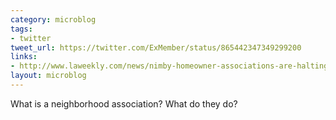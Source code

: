 ```yaml
---
category: microblog
tags:
- twitter
tweet_url: https://twitter.com/ExMember/status/865442347349299200
links:
- http://www.laweekly.com/news/nimby-homeowner-associations-are-halting-development-in-la-by-making-secret-deals-8093177
layout: microblog
---
```

What is a neighborhood association? What do they do?
